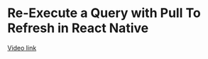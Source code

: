 # Re-Execute a Query with Pull To Refresh in React Native

[Video link](https://www.egghead.io/lessons/react-native-re-execute-a-query-with-pull-to-refresh-in-react-native?pl=building-a-news-app-with-react-native-graphql-and-typescript-08814691)

<TimeStamp start="00:00" end="00:00">



</TimeStamp>
